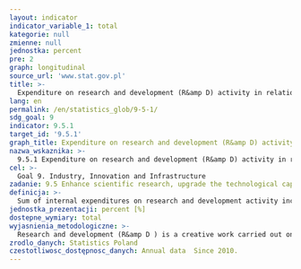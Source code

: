 ```yaml
---
layout: indicator
indicator_variable_1: total
kategorie: null
zmienne: null
jednostka: percent
pre: 2
graph: longitudinal
source_url: 'www.stat.gov.pl'
title: >-
  Expenditure on research and development (R&amp D) activity in relation to GDP
lang: en
permalink: /en/statistics_glob/9-5-1/
sdg_goal: 9
indicator: 9.5.1
target_id: '9.5.1'
graph_title: Expenditure on research and development (R&amp D) activity in relation to GDP
nazwa_wskaznika: >-
  9.5.1 Expenditure on research and development (R&amp D) activity in relation to GDP
cel: >-
  Goal 9. Industry, Innovation and Infrastructure
zadanie: 9.5 Enhance scientific research, upgrade the technological capabilities of industrial sectors in all countries, in particular developing countries, including, by 2030, encouraging innovation and substantially increasing the number of research and development workers per 1 million people and public and private research and development spending
definicja: >-
  Sum of internal expenditures on research and development activity incurred by all national entities conducting this activity, irrespective of origin of the funds, in relation to GDP.Indicator is the main measure in research and development statistics, characterized the competitiveness and the level of knowledge economy.
jednostka_prezentacji: percent [%]
dostepne_wymiary: total
wyjasnienia_metodologiczne: >-
  Research and development (R&amp D ) is a creative work carried out on a systematic basis in order to increase the stock of knowledge of man, culture and society, and the use of this knowledge to devise new applications. It involves three types of activities, that is, basic research, applied research (including industrial) and experimental development.Intramural expenditures on R&amp D include expenditures on R&amp D performed within a statistical unit, whatever the source of funds. They involve both current and capital expenditures linked to R&amp D activities. Current expenditures on R&amp D include personnel costs as well as costs of used materials, non-durable articles and energy, costs of external services (other than R&amp D ) including external processing, transport, renovation, banking, postal, ICT, publishing or municipal services, costs of business trips and other current costs including, in particular, taxes and fees charging costs of activity and profits, property insurance, and equivalents for the benefit of employees – in a part in which they relate to R&amp D . Capital expenditures on R&amp D include expenditures on new fixed assets linked to R&amp D and, since 2016, costs of computer hardware used in reasearch and development activities for more than one year (charges for using the product of intellectual property by another entity as well as expenditures on software developed on one's own), costs of purchased patents, long-term licenses or other non-material and legal values that are used in research and development activities for more than one year. Gross domestic product (GDP) presents the final result of the activity of all entities of the national economy. GDP is equal to the sum of gross value added generated by all national institutional units, increased by taxes on products and decreased by subsidies on products. Gross domestic product is calculated according to obligatory in the European Union countries principles of the European System of National and Regional Accounts (ESA 2010) and recommendations of the Eurostat.
zrodlo_danych: Statistics Poland
czestotliwosc_dostępnosc_danych: Annual data  Since 2010.
---
```

